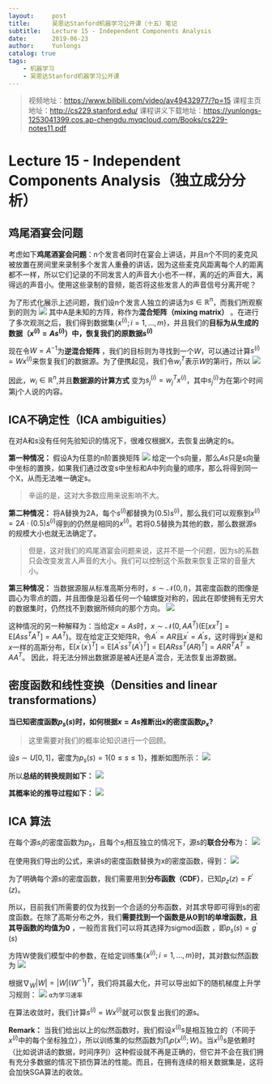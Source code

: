 ```yaml
---
layout:     post
title:      吴恩达Stanford机器学习公开课（十五）笔记
subtitle:   Lecture 15 - Independent Components Analysis
date:       2019-06-23
author:     Yunlongs
catalog: true
tags:
    - 机器学习
    - 吴恩达Stanford机器学习公开课
---
```


>视频地址：https://www.bilibili.com/video/av49432977/?p=15
课程主页地址：http://cs229.stanford.edu/
课程讲义下载地址：https://yunlongs-1253041399.cos.ap-chengdu.myqcloud.com/Books/cs229-notes11.pdf

# Lecture 15 - Independent Components Analysis（独立成分分析）

## 鸡尾酒宴会问题

考虑如下**鸡尾酒宴会问题**：n个发言者同时在宴会上讲话，并且n个不同的麦克风被放置在房间里来录制多个发言人重叠的讲话，因为这些麦克风距离每个人的距离都不一样，所以它们记录的不同发言人的声音大小也不一样，离的近的声音大，离得远的声音小。使用这些录制的音频，能否将这些发言人的声音信号分离开呢？

为了形式化展示上述问题，我们设n个发言人独立的讲话为$s \in \mathbb{R}^{n}$，而我们所观察到的则为
![](https://yunlongs-1253041399.cos.ap-chengdu.myqcloud.com/image/Stanford/lecture-15-1.jpg)
其中A是未知的方阵，称作为**混合矩阵（mixing matrix）** 。在进行了多次观测之后，我们得到数据集$\lbrace x^{(i)} ; i=1, \dots, m\rbrace$，并且我们的**目标为从生成的数据（$x^{(i)}=A s^{(i)}$）中，恢复我们的原数据$s^{(i)}$**

现在令$W=A^{-1}$为**逆混合矩阵** ，我们的目标则为寻找到一个$W$，可以通过计算$s^{(i)}=W x^{(i)}$来恢复我们的数据源。为了便携起见，我们令$w_{i}^{T}$表示$W$的第i行，所以
![](https://yunlongs-1253041399.cos.ap-chengdu.myqcloud.com/image/Stanford/lecture-15-2.jpg)

因此，$w_{i} \in \mathbb{R}^{n}$,并且**数据源的计算方式** 变为$s_{j}^{(i)}=w_{j}^{T} x^{(i)}$，其中$s_j^{(i)}$为在第i个时间第j个人说的内容。

## ICA不确定性（ICA ambiguities）
在对A和s没有任何先验知识的情况下，很难仅根据X，去恢复出确定的s。

**第一种情况：** 假设A为任意的n阶置换矩阵
![](https://yunlongs-1253041399.cos.ap-chengdu.myqcloud.com/image/Stanford/lecture-15-3.jpg)
给定一个s向量，那么$As$只是s向量中坐标的置换，如果我们通过改变s中坐标和A中列向量的顺序，那么将得到同一个X，从而无法唯一确定s。

>辛运的是，这对大多数应用来说影响不大。

**第二种情况：** 将A替换为2A，每个$s^{(i)}$都替换为$(0.5) s^{(i)}$，那么我们可以观察到$x^{(i)}=2 A \cdot(0.5) s^{(i)}$得到的仍然是相同的$x^{(i)}$。若将0.5替换为其他的数，那么数据源s的规模大小也就无法确定了。

>但是，这对我们的鸡尾酒宴会问题来说，这并不是一个问题，因为s的系数只会改变发言人声音的大小。我们可以控制这个系数来恢复正常的音量大小。

**第三种情况：** 当数据源服从标准高斯分布时，$s \sim \mathcal{N}(0, I)$，其密度函数的图像是圆心为零点的圆，并且图像是沿着任何一个轴螺旋对称的，因此在即使拥有无穷大的数据集时，仍然找不到数据所倾向的那个方向。
![](https://yunlongs-1253041399.cos.ap-chengdu.myqcloud.com/image/Stanford/lecture-15-5.jpg)

这种情况的另一种解释为：当给定$x=A s$时，$x \sim \mathcal{N}(0,AA^T)$($\mathrm{E}[x x^{T}]=\mathrm{E}[A s s^{T} A^{T}]=A A^{T}$)。现在给定正交矩阵R，令$A^{\prime}=A R$且$x^{\prime}=A^{\prime} s$，这时得到$x^{\prime}$是和$x$一样的高斯分布，$\mathrm{E}[x^{\prime}(x^{\prime})^{T}]=\mathrm{E}[A^{\prime} s s^{T}(A^{\prime})^{T}]=\mathrm{E}[A R s s^{T}(A R)^{T}]=A R R^{T} A^{T}=A A^{T}$。
因此，将无法分辨出数据源是被A还是$A^{\prime}$混合，无法恢复出源数据。

## 密度函数和线性变换（Densities and linear transformations）

**当已知密度函数$p_{s}(s)$时，如何根据$x=As$推断出x的密度函数$p_x$?** 
>这里需要对我们的概率论知识进行一个回顾。

设$s \sim U[0,1]$，密度为$p_{s}(s)=1\lbrace 0 \leq s \leq 1\rbrace$，推断如图所示：
![](https://yunlongs-1253041399.cos.ap-chengdu.myqcloud.com/image/Stanford/lecture-15-6.jpg)

所以**总结的转换规则如下：**
![](https://yunlongs-1253041399.cos.ap-chengdu.myqcloud.com/image/Stanford/lecture-15-7.jpg)

**其概率论的推导过程如下：**
![](https://yunlongs-1253041399.cos.ap-chengdu.myqcloud.com/image/Stanford/lecture-15-8.jpg)

## ICA 算法
在每个源$s_{i}$的密度函数为$p_s$，且每个$s_i$相互独立的情况下，源s的**联合分布**为：
![](https://yunlongs-1253041399.cos.ap-chengdu.myqcloud.com/image/Stanford/lecture-15-9.jpg)

在使用我们导出的公式，来讲s的密度函数替换为x的密度函数，得到：
![](https://yunlongs-1253041399.cos.ap-chengdu.myqcloud.com/image/Stanford/lecture-15-10.jpg)

为了明确每个源s的密度函数，我们需要用到**分布函数（CDF）**，已知$p_{z}(z)=F^{\prime}(z)$。

所以，目前我们所需要的仅为找到一个合适的分布函数，对其求导即可得到s的密度函数。在除了高斯分布之外，我们**需要找到一个函数是从0到1的单增函数，且其导函数的均值为0** ，一般而言我们可以将其选择为sigmod函数 ，即$p_{s}(s)=g^{\prime}(s)$

方阵W使我们模型中的参数，在给定训练集$\lbrace x^{(i)} ; i=1, \ldots, m\rbrace$时，其对数似然函数为
![](https://yunlongs-1253041399.cos.ap-chengdu.myqcloud.com/image/Stanford/lecture-15-13.png)

根据$\nabla_{W}|W|=|W|(W^{-1})^{T}$，我们将其最大化，并可以导出如下的随机梯度上升学习规则：
![](https://yunlongs-1253041399.cos.ap-chengdu.myqcloud.com/image/Stanford/lecture-15-12.jpg)
`α为学习速率`

在算法收敛时，我们计算$s^{(i)}=W x^{(i)}$就可以恢复出我们的源s。


**Remark：** 当我们给出以上的似然函数时，我们假设$x^{(i)} \mathrm{s}$是相互独立的（不同于$x^{(i)}$中的每个坐标独立），所以训练集的似然函数为$\prod_{i} p(x^{(i)} ; W)$。当$x^{(i)} \mathrm{s}$是依赖时（比如说讲话的数据，时间序列）这种假设就不再是正确的，但它并不会在我们拥有充分多数据的情况下损伤算法的性能。而且，在拥有连续的相关数据集是，这将会加快SGA算法的收敛。






